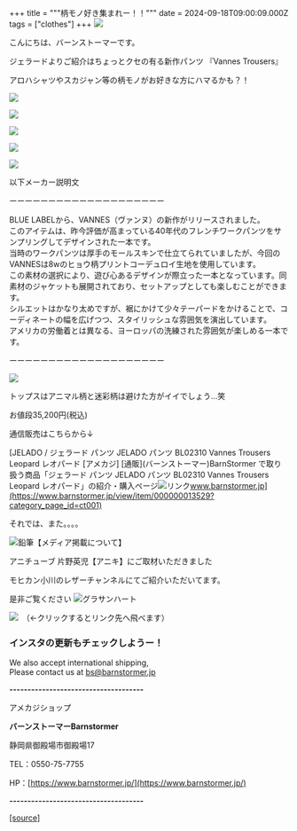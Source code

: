 +++
title = """柄モノ好き集まれー！！"""
date = 2024-09-18T09:00:09.000Z
tags = ["clothes"]
+++
[![](https://stat.ameba.jp/user_images/20231023/16/barnstormer-go/b2/03/p/o0420015015354743273.png)](https://ameblo.jp/barnstormer-go/entry-12825670498.html)

こんにちは、バーンストーマーです。

ジェラードよりご紹介はちょっとクセの有る新作パンツ 『Vannes Trousers』

アロハシャツやスカジャン等の柄モノがお好きな方にハマるかも？！

[![](https://stat.ameba.jp/user_images/20240918/16/barnstormer-go/5b/76/j/o0466070015487805018.jpg)](https://stat.ameba.jp/user_images/20240918/16/barnstormer-go/5b/76/j/o0466070015487805018.jpg)

[![](https://stat.ameba.jp/user_images/20240918/16/barnstormer-go/bd/98/j/o0466070015487805077.jpg)](https://stat.ameba.jp/user_images/20240918/16/barnstormer-go/bd/98/j/o0466070015487805077.jpg)

[![](https://stat.ameba.jp/user_images/20240918/16/barnstormer-go/74/39/j/o0466070015487805123.jpg)](https://stat.ameba.jp/user_images/20240918/16/barnstormer-go/74/39/j/o0466070015487805123.jpg)

[![](https://stat.ameba.jp/user_images/20240918/16/barnstormer-go/e0/5b/j/o0466070015487805385.jpg)](https://stat.ameba.jp/user_images/20240918/16/barnstormer-go/e0/5b/j/o0466070015487805385.jpg)

[![](https://stat.ameba.jp/user_images/20240918/16/barnstormer-go/8e/1c/j/o0466070015487805384.jpg)](https://stat.ameba.jp/user_images/20240918/16/barnstormer-go/8e/1c/j/o0466070015487805384.jpg)

以下メーカー説明文

ーーーーーーーーーーーーーーーーーーーー

BLUE LABELから、VANNES（ヴァンヌ）の新作がリリースされました。  
このアイテムは、昨今評価が高まっている40年代のフレンチワークパンツをサンプリングしてデザインされた一本です。  
当時のワークパンツは厚手のモールスキンで仕立てられていましたが、今回のVANNESは8wのヒョウ柄プリントコーデュロイ生地を使用しています。  
この素材の選択により、遊び心あるデザインが際立った一本となっています。同素材のジャケットも展開されており、セットアップとしても楽しむことができます。  
シルエットはかなり太めですが、裾にかけて少々テーパードをかけることで、コーディネートの幅を広げつつ、スタイリッシュな雰囲気を演出しています。  
アメリカの労働着とは異なる、ヨーロッパの洗練された雰囲気が楽しめる一本です。

ーーーーーーーーーーーーーーーーーーーー

[![](https://stat.ameba.jp/user_images/20240918/16/barnstormer-go/8a/82/j/o0466070015487806365.jpg)](https://stat.ameba.jp/user_images/20240918/16/barnstormer-go/8a/82/j/o0466070015487806365.jpg)

トップスはアニマル柄と迷彩柄は避けた方がイイでしょう…笑

お値段35,200円(税込)

通信販売はこちらから↓

[JELADO / ジェラード パンツ JELADO パンツ BL02310 Vannes Trousers Leopard レオパード \[アメカジ\] \[通販\](バーンストーマー)BarnStormer で取り扱う商品「ジェラード パンツ JELADO パンツ BL02310 Vannes Trousers Leopard レオパード」の紹介・購入ページ![リンク](https://c.stat100.ameba.jp/ameblo/symbols/v3.20.0/svg/gray/editor_link.svg)www.barnstormer.jp](https://www.barnstormer.jp/view/item/000000013529?category_page_id=ct001)

それでは、また。。。。

![鉛筆](https://stat100.ameba.jp/blog/ucs/img/char/char3/519.png)【メディア掲載について】

アニチューブ 片野英児【アニキ】にご取材いただきました

モヒカン小川のレザーチャンネルにてご紹介いただいてます。

是非ご覧ください ![グラサンハート](https://stat100.ameba.jp/blog/ucs/img/char/char3/148.png)

[![](https://stat.ameba.jp/user_images/20230412/16/barnstormer-go/6a/23/p/o0108010815269242493.png)](https://www.instagram.com/barnstormer_daily/)　（←クリックするとリンク先へ飛べます）

### インスタの更新もチェックしようー！

We also accept international shipping,  
Please contact us at bs@barnstormer.jp

**\-------------------------------------**

アメカジショップ

**バーンストーマーBarnstormer**

静岡県御殿場市御殿場17

TEL：0550-75-7755

HP：[https://www.barnstormer.jp/](https://www.barnstormer.jp/)

**\-------------------------------------**

[[source]](https://ameblo.jp/barnstormer-go/entry-12868038003.html)
